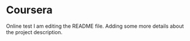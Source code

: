 # Coursera
Online test
I am editing the README file. Adding some more details about the project description.

